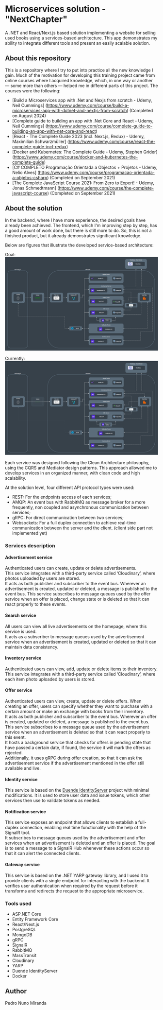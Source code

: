 # Microservices solution - "NextChapter"

A .NET and React/Next.js based solution implementing a website for selling used books using a services-based architecture. 
This app demonstrates my ability to integrate different tools and present an easily scalable solution.

## About this repository

This is a repository where I try to put into practice all the new knowledge I gain. Much of the motivation for developing this training project came from online courses where I acquired knowledge, which, in one way or another — some more than others — helped me in different parts of this project. The courses were the following:
 - [Build a Microservices app with .Net and Nexjs from scratch - Udemy, Neil Cummings] (https://www.udemy.com/course/build-a-microservices-app-with-dotnet-and-nextjs-from-scratch) (Completed on August 2024)
 - [Complete guide to building an app with .Net Core and React - Udemy, Neil Cummings] (https://www.udemy.com/course/complete-guide-to-building-an-app-with-net-core-and-react)
 - [React - The Complete Guide 2023 (incl. Next.js, Redux) - Udemy, Maximilian Schwarzmüller] (https://www.udemy.com/course/react-the-complete-guide-incl-redux)
 - [Docker and Kubernetes: The Complete Guide - Udemy, Stephen Grider] (https://www.udemy.com/course/docker-and-kubernetes-the-complete-guide)
 - [C# COMPLETO Programação Orientada a Objectos + Projetos - Udemy, Nelio Alves] (https://www.udemy.com/course/programacao-orientada-a-objetos-csharp) (Completed on September 2021)
 - [The Complete JavaScript Course 2021: From Zero to Expert! - Udemy, Jonas Schmedtmann] (https://www.udemy.com/course/the-complete-javascript-course) (Completed on September 2021)

## About the solution

In the backend, where I have more experience, the desired goals have already been achieved. The frontend, which I'm improving step by step, has a good amount of work done, but there is still more to do. So, this is not a finished product, but it already demonstrates significant knowledge.     

Below are figures that illustrate the developed service-based architecture:

Goal:
![NextChapter architecture diagram](resources/nextchapter-architecture-goal-updated.png)

Currently:
![NextChapter architecture diagram](resources/nextchapter-architecture-currently-updated.png)

Each service was designed following the Clean Architecture philosophy, using the CQRS and Mediator design patterns. This approach allowed me to develop services in an organized manner, with clean code and high scalability.<br />

At the solution level, four different API protocol types were used:
 - REST: For the endpoints access of each services;
 - AMQP: An event bus with RabbitMQ as message broker for a more frequently, non coupled and asynchronous communication between services;
 - gRPC: For direct communication between two services;
 - Websockets: For a full duplex connection to achieve real-time communication between the server and the client. (client side part not implemented yet)

### Services description
#### Advertisement service

Authenticated users can create, update or delete advertisements.<br/>
This service integrates with a third-party service called ‘Cloudinary’, where photos uploaded by users are stored.<br/>
It acts as both publisher and subscriber to the event bus. Wherever an advertisement is created, updated or deleted, a message is published to the event bus. This service subscribes to message queues used by the offer service when an offer is placed, change state or is deleted so that it can react properly to these events.

#### Search service

All users can view all live advertisements on the homepage, where this service is used.<br/>
It acts as a subscriber to message queues used by the advertisement service when an advertisement is created, updated or deleted so that it can maintain data consistency.

#### Inventory service

Authenticated users can view, add, update or delete items to their inventory.<br/> 
This service integrates with a third-party service called ‘Cloudinary’, where each item photo uploaded by users is stored.

#### Offer service

Authenticated users can view, create, update or delete offers. When creating an offer, users can specify whether they want to purchase with a certain amount or make an exchange with books from their inventory.<br/>
It acts as both publisher and subscriber to the event bus. Wherever an offer is created, updated or deleted, a message is published to the event bus. This service subscribes to a message queue used by the advertisement service when an advertisement is deleted so that it can react properly to this event.<br/>
It hosts a background service that checks for offers in pending state that have passed a certain date, if found, the service it will mark the offers as rejected.<br/> 
Additionally, it uses gRPC during offer creation, so that it can ask the advertisement service if the advertisement mentioned in the offer still available and live.

#### Identity service

This service is based on the [Duende IdentityServer](https://duendesoftware.com/products/identityserver) project with minimal modifications. It is used to store user data and issue tokens, which other services then use to validate tokens as needed.

#### Notification service

This service exposes an endpoint that allows clients to establish a full-duplex connection, enabling real time functionality with the help of the SignalR tool.<br/>
It subscribes to message queues used by the advertisement and offer services when an advertisement is deleted and an offer is placed. The goal is to send a message to a SignalR Hub whenever these actions occur so that it can alert the connected clients. 

#### Gateway service

This service is based on the .NET YARP gateway library, and I used it to provide clients with a single endpoint for interacting with the backend. It verifies user authentication when required by the request before it transforms and redirects the request to the appropriate microservice.

### Tools used

 - ASP.NET Core
 - Entity Framework Core
 - React/Next.js
 - PostgreSQL
 - MongoDB
 - gRPC
 - SignalR
 - RabbitMQ
 - MassTransit
 - Cloudinary
 - YARP
 - Duende IdentityServer
 - Docker

## Author
Pedro Nuno Miranda
